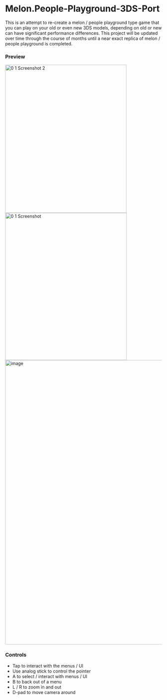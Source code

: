 # Melon.People-Playground-3DS-Port
This is an attempt to re-create a melon / people playground type game that you can play on your old or even new 3DS models, depending on old or new can have significant performance differences. This project will be updated over time through the course of months until a near exact replica of melon / people playground is completed.

### Preview
<img width="390" height="475" alt="0 1 Screenshot 2" src="https://github.com/user-attachments/assets/c62bad99-3ba7-4e03-9da1-3a95f3878b4d" />
<img width="391" height="472" alt="0 1 Screenshot" src="https://github.com/user-attachments/assets/332ec357-2ac9-457c-af89-93cf9aab444f" />
<img width="748" height="912" alt="image" src="https://github.com/user-attachments/assets/7a1e8f0c-596f-4d83-b605-240cd0d881be" />


### Controls

- Tap to interact with the menus / UI
- Use analog stick to control the pointer
- A to select / interact with menus / UI
- B to back out of a menu
- L / R to zoom in and out
- D-pad to move camera around

